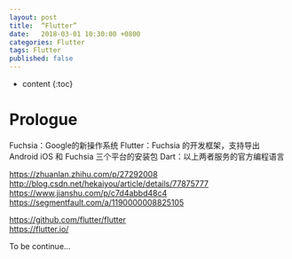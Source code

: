 ```yaml
---
layout: post
title:  “Flutter”
date:   2018-03-01 10:30:00 +0800
categories: Flutter
tags: Flutter
published: false
---
```


* content
{:toc}


# Prologue
Fuchsia：Google的新操作系统
Flutter：Fuchsia 的开发框架，支持导出 Android iOS 和 Fuchsia 三个平台的安装包
Dart：以上两者服务的官方编程语言


https://zhuanlan.zhihu.com/p/27292008  
http://blog.csdn.net/hekaiyou/article/details/77875777  
https://www.jianshu.com/p/c7d4abbd48c4  
https://segmentfault.com/a/1190000008825105  

https://github.com/flutter/flutter  
https://flutter.io/  

To be continue…